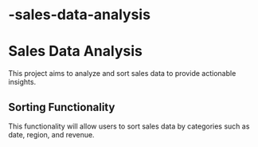 # -sales-data-analysis

# Sales Data Analysis
This project aims to analyze and sort sales data to provide actionable insights. 

## Sorting Functionality
This functionality will allow users to sort sales data by categories such as date, region, and revenue. 
